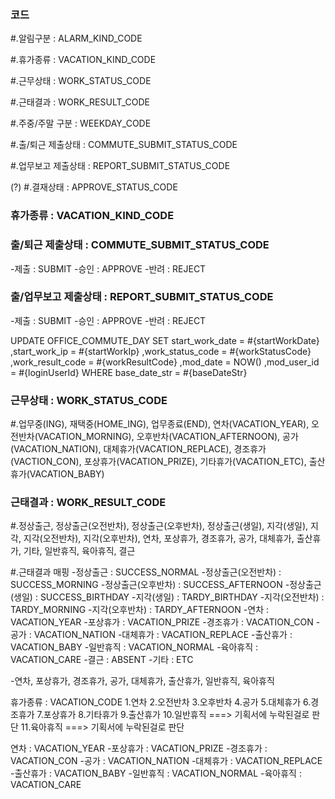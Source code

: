 ### 코드 ###

 #.알림구분 : ALARM_KIND_CODE

 #.휴가종류 : VACATION_KIND_CODE

 #.근무상태 : WORK_STATUS_CODE
 
 #.근태결과 : WORK_RESULT_CODE

 #.주중/주말 구분 : WEEKDAY_CODE

 #.출/퇴근 제출상태 : COMMUTE_SUBMIT_STATUS_CODE

 #.업무보고 제출상태 : REPORT_SUBMIT_STATUS_CODE

 (?) #.결재상태 : APPROVE_STATUS_CODE


### 휴가종류 : VACATION_KIND_CODE ###


### 출/퇴근 제출상태 : COMMUTE_SUBMIT_STATUS_CODE ###
 -제출 : SUBMIT
 -승인 : APPROVE
 -반려 : REJECT

### 출/업무보고 제출상태 : REPORT_SUBMIT_STATUS_CODE ###
 -제출 : SUBMIT
 -승인 : APPROVE
 -반려 : REJECT


 UPDATE OFFICE_COMMUTE_DAY
		SET
			start_work_date = #{startWorkDate}
			,start_work_ip = #{startWorkIp}
			,work_status_code = #{workStatusCode}
			,work_result_code = #{workResultCode}
			,mod_date = NOW()
			,mod_user_id = #{loginUserId}
		WHERE base_date_str = #{baseDateStr}



### 근무상태 : WORK_STATUS_CODE ###

 #.업무중(ING), 재택중(HOME_ING), 업무종료(END), 연차(VACATION_YEAR), 오전반차(VACATION_MORNING), 오후반차(VACATION_AFTERNOON), 공가(VACATION_NATION), 대체휴가(VACATION_REPLACE), 경조휴가(VACTION_CON), 포상휴가(VACATION_PRIZE), 기타휴가(VACATION_ETC), 출산휴가(VACATION_BABY)


### 근태결과 : WORK_RESULT_CODE ###

 #.정상출근, 정상출근(오전반차), 정상출근(오후반차), 정상출근(생일), 지각(생일), 지각, 지각(오전반차), 지각(오후반차), 연차, 포상휴가, 경조휴가, 공가, 대체휴가, 출산휴가, 기타, 일반휴직, 육아휴직, 결근

 #.근태결과 매핑
  -정상출근 : SUCCESS_NORMAL
  -정상출근(오전반차) : SUCCESS_MORNING
  -정상출근(오후반차) : SUCCESS_AFTERNOON
  -정상출근(생일) : SUCCESS_BIRTHDAY
  -지각(생일) : TARDY_BIRTHDAY
  -지각(오전반차) : TARDY_MORNING
  -지각(오후반차) : TARDY_AFTERNOON
  -연차 : VACATION_YEAR
  -포상휴가 : VACATION_PRIZE
  -경조휴가 : VACATION_CON
  -공가 : VACATION_NATION
  -대체휴가 : VACATION_REPLACE
  -출산휴가 : VACATION_BABY
  -일반휴직 : VACATION_NORMAL
  -육아휴직 : VACATION_CARE
  -결근 : ABSENT
  -기타 : ETC

 -연차, 포상휴가, 경조휴가, 공가, 대체휴가, 출산휴가, 일반휴직, 육아휴직



휴가종류 : VACATION_CODE
 1.연차
 2.오전반차
 3.오후반차
 4.공가
 5.대체휴가
 6.경조휴가
 7.포상휴가
 8.기타휴가
 9.출산휴가
 10.일반휴직 ===> 기획서에 누락된걸로 판단
 11.육아휴직 ===> 기획서에 누락된걸로 판단



연차 : VACATION_YEAR
  -포상휴가 : VACATION_PRIZE
  -경조휴가 : VACATION_CON
  -공가 : VACATION_NATION
  -대체휴가 : VACATION_REPLACE
  -출산휴가 : VACATION_BABY
  -일반휴직 : VACATION_NORMAL
  -육아휴직 : VACATION_CARE

 
